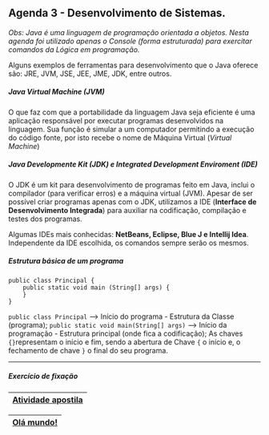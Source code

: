 ## Agenda 3 - Desenvolvimento de Sistemas. 

*Obs: Java é uma linguagem de programação orientada a objetos. Nesta agenda foi utilizado apenas o Console (forma estruturada) para exercitar comandos da Lógica em programação.*

Alguns exemplos de ferramentas para desenvolvimento que o Java oferece são: JRE, JVM, JSE, JEE, JME, JDK, entre outros.

##### Java Virtual Machine (JVM)
O que faz com que a portabilidade da linguagem Java seja eficiente é uma aplicação responsável por executar programas desenvolvidos na linguagem. Sua função é simular a um computador permitindo a execução do código fonte, por isto recebe o nome de Máquina Virtual (*Virtual Machine*)

##### Java Developmente Kit (JDK) e Integrated Development Enviroment (IDE)
O JDK é um kit para desenvolvimento de programas feito em Java, inclui o compilador (para verificar erros) e a máquina virtual (JVM).
Apesar de ser possível criar programas apenas com o JDK, utilizamos a IDE (**Interface de Desenvolvimento Integrada**) para auxiliar na codificação, compilação e testes dos programas.

Algumas IDEs mais conhecidas: **NetBeans, Eclipse, Blue J e Intellij Idea**.
Independente da IDE escolhida, os comandos sempre serão os mesmos.

##### Estrutura básica de um programa

```
public class Principal {
    public static void main (String[] args) {
    }
}
```

`public class Principal` --> Início do programa - Estrutura da Classe (programa);
`public static void main(String[] args)` --> Início da programação - Estrutura principal (onde fica a codificação);
As chaves `{}`representam o início e fim, sendo a abertura de Chave `{` o início e, o fechamento de chave `}` o final do seu programa.

---

##### Exercício de fixação

| [Atividade apostila](https://github.com/SabrinaLima94/AgendasDSI_ETEC/blob/main/Agenda%203/atividadeApostila/src/atividadeApostila.java) |
| ----------------------- |

| [Olá mundo!](https://github.com/SabrinaLima94/AgendasDSI_ETEC/blob/main/Agenda%203/OlaMundo/src/OlaMundo.java) |
| ----------------------- |